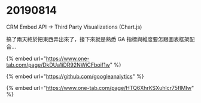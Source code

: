# 20190814

CRM Embed API -&gt; Third Party Visualizations \(Chart.js\)

搞了兩天終於把東西弄出來了，接下來就是熟悉 GA 指標與維度要怎跟圖表框架配合...

{% embed url="https://www.one-tab.com/page/DkDUa1iDR92NWiCFboif1w" %}

{% embed url="https://github.com/googleanalytics" %}

{% embed url="https://www.one-tab.com/page/HTQ6XhrKSXuhlcr75fIMIw" %}



